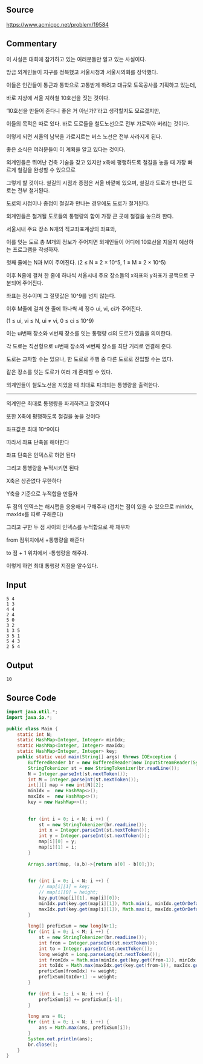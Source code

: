 ## Source

https://www.acmicpc.net/problem/19584  
  
## Commentary
  
이 사실은 대회에 참가하고 있는 여러분들만 알고 있는 사실이다.  
  
방금 외계인들이 지구를 정복했고 서울시청과 서울시의회를 장악했다.  
  
이들은 인간들이 통근과 통학으로 고통받게 하려고 대규모 토목공사를 기획하고 있는데,  
  
바로 지상에 서울 지하철 10호선을 짓는 것이다.  
  
‘10호선을 만들어 준다니 좋은 거 아닌가?’라고 생각할지도 모르겠지만,  
  
이들의 목적은 따로 있다. 바로 도로들을 철도노선으로 전부 가로막아 버리는 것이다.  
  
이렇게 되면 서울의 남북을 가로지르는 버스 노선은 전부 사라지게 된다.  
  
좋은 소식은 여러분들이 이 계획을 알고 있다는 것이다.  
  
외계인들은 뛰어난 건축 기술을 갖고 있지만 x축에 평행하도록 철길을 놓을 때 가장 빠르게 철길을 완성할 수 있으므로  
  
그렇게 할 것이다. 철길의 시점과 종점은 서울 바깥에 있으며, 철길과 도로가 만나면 도로는 전부 철거된다.  
  
도로의 시점이나 종점이 철길과 만나는 경우에도 도로가 철거된다.  
  
외계인들은 철거될 도로들의 통행량의 합이 가장 큰 곳에 철길을 놓으려 한다.  
  
서울시내 주요 장소 N개의 직교좌표계상의 좌표와,  
  
이를 잇는 도로 총 M개의 정보가 주어지면 외계인들이 어디에 10호선을 지을지 예상하는 프로그램을 작성하자.  
  
첫째 줄에는 N과 M이 주어진다. (2 ≤ N ≤ 2 × 10^5, 1 ≤ M ≤ 2 × 10^5)  
  
이후 N줄에 걸쳐 한 줄에 하나씩 서울시내 주요 장소들의 x좌표와 y좌표가 공백으로 구분되어 주어진다.  
  
좌표는 정수이며 그 절댓값은 10^9를 넘지 않는다.  
  
이후 M줄에 걸쳐 한 줄에 하나씩 세 정수 ui, vi, ci가 주어진다.  
  
(1 ≤ ui, vi ≤ N, ui ≠ vi, 0 ≤ ci ≤ 10^9)  
  
이는 ui번째 장소와 vi번째 장소를 잇는 통행량 ci의 도로가 있음을 의미한다.  
  
각 도로는 직선형으로 ui번째 장소와 vi번째 장소를 최단 거리로 연결해 준다.  
  
도로는 교차할 수는 있으나, 한 도로로 주행 중 다른 도로로 진입할 수는 없다.  
  
같은 장소를 잇는 도로가 여러 개 존재할 수 있다.  
  
외계인들이 철도노선을 지었을 때 최대로 파괴되는 통행량을 출력한다.  
  
---  
  
외계인은 최대로 통행량을 파괴하려고 할것이다  
  
또한 X축에 평행하도록 철길을 놓을 것이다
  
좌표값은 최대 10^9이다  
  
따라서 좌표 단축을 해야한다  
  
좌표 단축은 인덱스로 하면 된다  
  
그리고 통행량을 누적시키면 된다  
  
X축은 상관없다 무한하다  
  
Y축을 기준으로 누적합을 만들자  

두 점의 인덱스는 해시맵을 응용해서 구해주자 (겹치는 점이 있을 수 있으므로 minIdx, maxIdx를 따로 구해준다)

그리고 구한 두 점 사이의 인덱스를 누적합으로 꽉 채우자  

from 점위치에서 +통행량을 해준다

to 점 + 1 위치에서 -통행량을 해주자.
  
이렇게 하면 최대 통행량 지점을 알수있다.

## Input

```
5 4  
1 3  
4 4  
2 4  
5 0  
3 2  
1 3 5  
3 5 1  
5 4 3  
2 5 4  
```

## Output

```
10
```


## Source Code

```java
import java.util.*;  
import java.io.*;  
  
public class Main {  
    static int N;  
    static HashMap<Integer, Integer> minIdx;  
    static HashMap<Integer, Integer> maxIdx;  
    static HashMap<Integer, Integer> key;  
    public static void main(String[] args) throws IOException {  
        BufferedReader br = new BufferedReader(new InputStreamReader(System.in));  
        StringTokenizer st = new StringTokenizer(br.readLine());  
        N = Integer.parseInt(st.nextToken());  
        int M = Integer.parseInt(st.nextToken());  
        int[][] map = new int[N][2];  
        minIdx =  new HashMap<>();  
        maxIdx =  new HashMap<>();  
        key = new HashMap<>();  
  
  
        for (int i = 0; i < N; i ++) {  
            st = new StringTokenizer(br.readLine());  
            int x = Integer.parseInt(st.nextToken());  
            int y = Integer.parseInt(st.nextToken());  
            map[i][0] = y;  
            map[i][1] = i;  
        }  
  
        Arrays.sort(map, (a,b)->{return a[0] - b[0];});  
  
  
        for (int i = 0; i < N; i ++) {  
            // map[i][1] = key;  
            // map[i][0] = height;   
            key.put(map[i][1], map[i][0]);        
            minIdx.put(key.get(map[i][1]), Math.min(i, minIdx.getOrDefault(key.get(map[i][1]), N)));  
            maxIdx.put(key.get(map[i][1]), Math.max(i, maxIdx.getOrDefault(key.get(map[i][1]), -1)));  
        }  
  
        long[] prefixSum = new long[N+1];  
        for (int i = 0; i < M; i ++) {  
            st = new StringTokenizer(br.readLine());  
            int from = Integer.parseInt(st.nextToken());  
            int to = Integer.parseInt(st.nextToken());  
            long weight = Long.parseLong(st.nextToken());  
            int fromIdx = Math.min(minIdx.get(key.get(from-1)), minIdx.get(key.get(to-1)));  
            int toIdx = Math.max(maxIdx.get(key.get(from-1)), maxIdx.get(key.get(to-1)));  
            prefixSum[fromIdx] += weight;  
            prefixSum[toIdx+1] -= weight;  
        }  
  
        for (int i = 1; i < N; i ++) {  
            prefixSum[i] += prefixSum[i-1];  
        }  
  
        long ans = 0L;  
        for (int i = 0; i < N; i ++) {  
            ans = Math.max(ans, prefixSum[i]);  
        }  
        System.out.println(ans);  
        br.close();  
    }  
}  
```
  